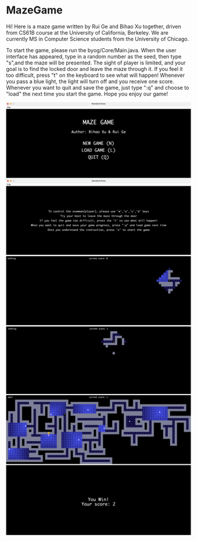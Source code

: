 # MazeGame
Hi! Here is a maze game written by Rui Ge and Bihao Xu together, driven from CS61B course at the University of California, Berkeley. 
We are currently MS in Computer Science students from the University of Chicago.

To start the game, please run the byog/Core/Main.java. 
When the user interface has appeared, type in a random number as the seed, then type "s",and the maze will be presented.
The sight of player is limited, and your goal is to find the locked door and leave the maze through it.
If you feel it too difficult, press "t" on the keyboard to see what will happen!
Whenever you pass a blue light, the light will turn off and you receive one score.
Whenever you want to quit and save the game, just type ":q" and choose to "load" the next time you start the game.
Hope you enjoy our game!

![Start page](https://github.com/hubalu/MazeGame/blob/master/image/1.png)
![Instruction page](https://github.com/hubalu/MazeGame/blob/master/image/2.png)
![game page 1](https://github.com/hubalu/MazeGame/blob/master/image/3.png)
![game page 2](https://github.com/hubalu/MazeGame/blob/master/image/4.png)
![game page 3](https://github.com/hubalu/MazeGame/blob/master/image/5.png)
![End page](https://github.com/hubalu/MazeGame/blob/master/image/6.png)
